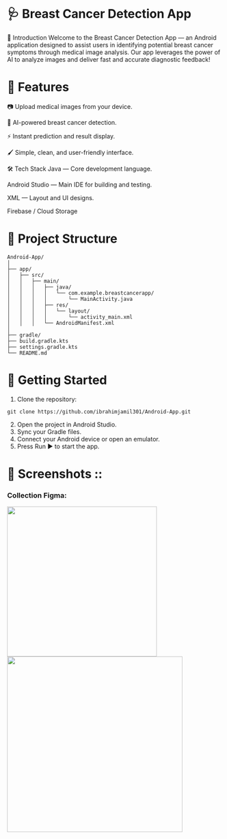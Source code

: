 # 🩺 Breast Cancer Detection App

📖 Introduction
Welcome to the Breast Cancer Detection App — an Android application designed to assist users in identifying potential breast cancer symptoms through medical image analysis.
Our app leverages the power of AI to analyze images and deliver fast and accurate diagnostic feedback!

# 🚀 Features
📷 Upload medical images from your device.

🧠 AI-powered breast cancer detection.

⚡ Instant prediction and result display.

🖌️ Simple, clean, and user-friendly interface.

🛠️ Tech Stack
Java — Core development language.

Android Studio — Main IDE for building and testing.

XML — Layout and UI designs.

Firebase / Cloud Storage 

# 📂 Project Structure
```
Android-App/
│
├── app/
│   ├── src/
│   │   ├── main/
│   │   │   ├── java/
│   │   │   │   └── com.example.breastcancerapp/
│   │   │   │       └── MainActivity.java
│   │   │   ├── res/
│   │   │   │   └── layout/
│   │   │   │       └── activity_main.xml
│   │   │   └── AndroidManifest.xml
│
├── gradle/
├── build.gradle.kts
├── settings.gradle.kts
└── README.md
```
# 📲 Getting Started
1. Clone the repository:
```
git clone https://github.com/ibrahimjamil301/Android-App.git
```
2. Open the project in Android Studio.
3. Sync your Gradle files.
4. Connect your Android device or open an emulator.
5. Press Run ▶️ to start the app.

# 📸 Screenshots ::

### Collection Figma:

<div>
        <img src="https://github.com/user-attachments/assets/729aa03c-607a-4adc-8827-632638356237" width="350px" />
        <img src="https://github.com/user-attachments/assets/eedf8459-28f2-4cfc-ac56-201594a99914" width="410px" />
</div>





